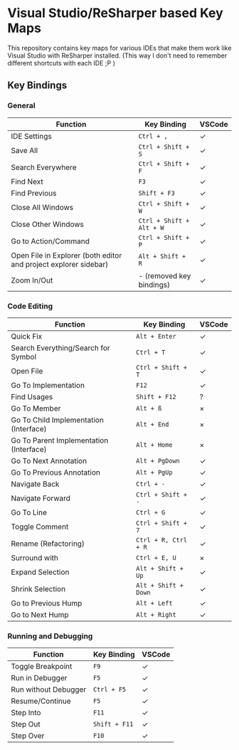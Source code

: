 # Visual Studio/ReSharper based Key Maps

This repository contains key maps for various IDEs that make them work like Visual Studio with ReSharper installed. (This way I don't need to remember different shortcuts with each IDE ;P )

## Key Bindings

### General

| Function | Key Binding | VSCode
| -------- | ----------- | ------
| IDE Settings | `Ctrl + ,` | ✓
| Save All | `Ctrl + Shift + S` | ✓
| Search Everywhere | `Ctrl + Shift + F` | ✓
| Find Next | `F3` | ✓
| Find Previous | `Shift + F3` | ✓
| Close All Windows | `Ctrl + Shift + W` | ✓
| Close Other Windows | `Ctrl + Shift + Alt + W` | ✓
| Go to Action/Command | `Ctrl + Shift + P` | ✓
| Open File in Explorer (both editor and project explorer sidebar) | `Alt + Shift + R` | ✓
| Zoom In/Out | - (removed key bindings) | ✓

### Code Editing

| Function | Key Binding | VSCode
| -------- | ----------- | ------
| Quick Fix | `Alt + Enter` | ✓
| Search Everything/Search for Symbol | `Ctrl + T` | ✓
| Open File | `Ctrl + Shift + T` | ✓
| Go To Implementation | `F12` | ✓
| Find Usages | `Shift + F12` | ?
| Go To Member | `Alt + ß` | ×
| Go To Child Implementation (Interface) | `Alt + End` | ×
| Go To Parent Implementation (Interface) | `Alt + Home` | ×
| Go To Next Annotation | `Alt + PgDown` | ✓
| Go To Previous Annotation | `Alt + PgUp` | ✓
| Navigate Back | `Ctrl + -` | ✓
| Navigate Forward | `Ctrl + Shift + -` | ✓
| Go To Line | `Ctrl + G` | ✓
| Toggle Comment | `Ctrl + Shift + 7` | ✓
| Rename (Refactoring) | `Ctrl + R, Ctrl + R` | ✓
| Surround with | `Ctrl + E, U` | ×
| Expand Selection | `Alt + Shift + Up` | ✓
| Shrink Selection | `Alt + Shift + Down` | ✓
| Go to Previous Hump | `Alt + Left` | ✓
| Go to Next Hump | `Alt + Right` | ✓

### Running and Debugging

| Function | Key Binding | VSCode
| -------- | ----------- | ------
| Toggle Breakpoint | `F9` | ✓
| Run in Debugger | `F5` | ✓
| Run without Debugger | `Ctrl + F5` | ✓
| Resume/Continue | `F5` | ✓
| Step Into | `F11` | ✓
| Step Out | `Shift + F11` | ✓
| Step Over | `F10` | ✓
